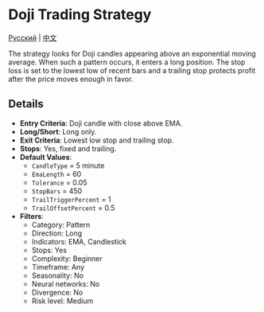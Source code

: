 # Doji Trading Strategy
[Русский](README_ru.md) | [中文](README_cn.md)

The strategy looks for Doji candles appearing above an exponential moving average. When such a pattern occurs, it enters a long position. The stop loss is set to the lowest low of recent bars and a trailing stop protects profit after the price moves enough in favor.

## Details

- **Entry Criteria**: Doji candle with close above EMA.
- **Long/Short**: Long only.
- **Exit Criteria**: Lowest low stop and trailing stop.
- **Stops**: Yes, fixed and trailing.
- **Default Values**:
  - `CandleType` = 5 minute
  - `EmaLength` = 60
  - `Tolerance` = 0.05
  - `StopBars` = 450
  - `TrailTriggerPercent` = 1
  - `TrailOffsetPercent` = 0.5
- **Filters**:
  - Category: Pattern
  - Direction: Long
  - Indicators: EMA, Candlestick
  - Stops: Yes
  - Complexity: Beginner
  - Timeframe: Any
  - Seasonality: No
  - Neural networks: No
  - Divergence: No
  - Risk level: Medium
